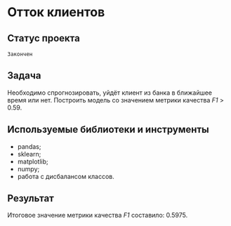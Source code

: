 # Отток клиентов

## Статус проекта
`Закончен`

## Задача
Необходимо спрогнозировать, уйдёт клиент из банка в ближайшее время или нет. Построить модель со значением метрики качества *F1* > 0.59.

## Используемые библиотеки и инструменты
- pandas;
- sklearn;
- matplotlib;
- numpy;
- работа с дисбалансом классов.

## Результат
Итоговое значение метрики качества *F1* составило: 0.5975.
